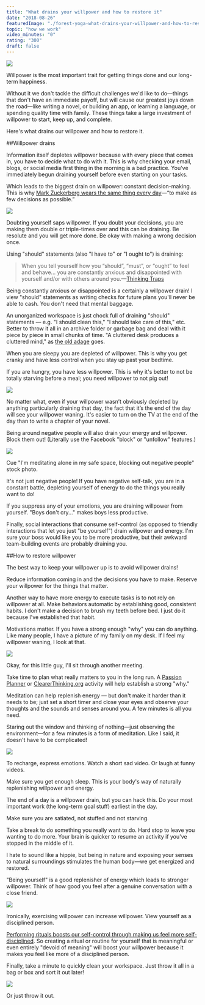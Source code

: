 ```yaml
---
title: "What drains your willpower and how to restore it"
date: "2018-08-26"
featuredImage: "./forest-yoga-what-drains-your-willpower-and-how-to-restore-it-mike-zetlow.jpeg"
topic: "how we work"
video_minutes: "0"
rating: "300"
draft: false
---
```


![](forest-yoga-what-drains-your-willpower-and-how-to-restore-it-mike-zetlow.jpeg)
 
Willpower is the most important trait for getting things done and our long-term happiness.

Without it we don't tackle the difficult challenges we'd like to do—things that don't have an immediate payoff, but will cause our greatest joys down the road—like writing a novel, or building an app, or learning a language, or spending quality time with family. These things take a large investment of willpower to start, keep up, and complete.

Here's what drains our willpower and how to restore it.

##Willpower drains

Information itself depletes willpower because with every piece that comes in, you have to decide what to do with it. This is why checking your email, blogs, or social media first thing in the morning is a bad practice. You've immediately begun draining yourself before even starting on your tasks.

Which leads to the biggest drain on willpower: constant decision-making. This is why [Mark Zuckerberg wears the same thing every day](https://medium.com/startup-grind/choice-minimalism-why-mark-zuckerberg-wears-the-same-thing-every-day-2f132f1b5706)—“to make as few decisions as possible.”

![](mark-zuckerberg-what-drains-your-willpower-and-how-to-restore-it-mike-zetlow.jpeg)

Doubting yourself saps willpower. If you doubt your decisions, you are making them double or triple-times over and this can be draining. Be resolute and you will get more done. Be okay with making a wrong decision once.

Using "should" statements (also "I have to" or "I ought to") is draining:

>When you tell yourself how you “should”, “must”, or “ought” to feel and behave... you are constantly anxious and disappointed with yourself and/or with others around you.—[Thinking Traps](https://www.anxietybc.com/sites/default/files/ThinkingTraps.pdf)
 
Being constantly anxious or disappointed is a certainly a willpower drain! I view "should" statements as writing checks for future plans you'll never be able to cash. You don't need that mental baggage.

An unorganized workspace is just chock full of draining "should" statements — e.g. "I should clean this," "I should take care of this," etc. Better to throw it all in an archive folder or garbage bag and deal with it piece by piece in small chunks of time. "A cluttered desk produces a cluttered mind," as [the old adage](https://quoteinvestigator.com/2017/08/31/desk/) goes.

When you are sleepy you are depleted of willpower. This is why you get cranky and have less control when you stay up past your bedtime.

If you are hungry, you have less willpower. This is why it's better to not be totally starving before a meal; you need willpower to not pig out!

![](burger-what-drains-your-willpower-and-how-to-restore-it-mike-zetlow.jpeg)

No matter what, even if your willpower wasn’t obviously depleted by anything particularly draining that day, the fact that it’s the end of the day will see your willpower waning. It's easier to turn on the TV at the end of the day than to write a chapter of your novel.

Being around negative people will also drain your energy and willpower. Block them out! (Literally use the Facebook "block" or "unfollow" features.)

![](meditating-alone-what-drains-your-willpower-and-how-to-restore-it-mike-zetlow.jpeg)

<figcaption>

Cue "I'm meditating alone in my safe space, blocking out negative people" stock photo.

</figcaption>

It's not just negative people! If you have negative self-talk, you are in a constant battle, depleting yourself of energy to do the things you really want to do!

If you suppress any of your emotions, you are draining willpower from yourself. "Boys don't cry..." makes boys less productive.

Finally, social interactions that consume self-control (as opposed to friendly interactions that let you just "be yourself") drain willpower and energy. I'm sure your boss would like you to be more productive, but their awkward team-building events are probably draining you.

##How to restore willpower

The best way to keep your willpower up is to avoid willpower drains!

Reduce information coming in and the decisions you have to make. Reserve your willpower for the things that matter.

Another way to have more energy to execute tasks is to not rely on willpower at all. Make behaviors automatic by establishing good, consistent habits. I don't make a decision to brush my teeth before bed. I just do it because I've established that habit.

Motivations matter. If you have a strong enough "why" you can do anything. Like many people, I have a picture of my family on my desk. If I feel my willpower waning, I look at that.

![](happy-baby-what-drains-your-willpower-and-how-to-restore-it-mike-zetlow.jpeg)

<figcaption>

Okay, for this little guy, I'll sit through another meeting.

</figcaption>

Take time to plan what really matters to you in the long run. A [Passion Planner](https://passionplanner.com/) or [ClearerThinking.org](https://www.clearerthinking.org/) activity will help establish a strong "why."

Meditation can help replenish energy — but don't make it harder than it needs to be; just set a short timer and close your eyes and observe your thoughts and the sounds and senses around you. A few minutes is all you need.

Staring out the window and thinking of nothing—just observing the environment—for a few minutes is a form of meditation. Like I said, it doesn't have to be complicated!

![](looking-out-window-what-drains-your-willpower-and-how-to-restore-it-mike-zetlow.jpeg)

To recharge, express emotions. Watch a short sad video. Or laugh at funny videos.

Make sure you get enough sleep. This is your body's way of naturally replenishing willpower and energy.

The end of a day is a willpower drain, but you can hack this. Do your most important work (the long-term goal stuff) earliest in the day.

Make sure you are satiated, not stuffed and not starving.

Take a break to do something you really want to do. Hard stop to leave you wanting to do more. Your brain is quicker to resume an activity if you've stopped in the middle of it.

I hate to sound like a hippie, but being in nature and exposing your senses to natural surroundings stimulates the human body—we get energized and restored.

"Being yourself" is a good replenisher of energy which leads to stronger willpower. Think of how good you feel after a genuine conversation with a close friend.

![](close-friend-window-what-drains-your-willpower-and-how-to-restore-it-mike-zetlow.jpeg)

Ironically, exercising willpower can increase willpower. View yourself as a disciplined person.

[Performing rituals boosts our self-control through making us feel more self-disciplined](https://digest.bps.org.uk/2018/07/11/performing-meaningless-rituals-boosts-our-self-control-through-making-us-feel-more-self-disciplined/). So creating a ritual or routine for yourself that is meaningful or even entirely "devoid of meaning" will boost your willpower because it makes you feel like more of a disciplined person.

Finally, take a minute to quickly clean your workspace. Just throw it all in a bag or box and sort it out later!

![](garbage-what-drains-your-willpower-and-how-to-restore-it-mike-zetlow.jpeg)

<figcaption>

Or just throw it out.

</figcaption>